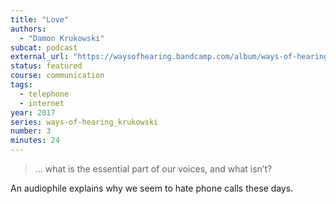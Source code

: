 ```yaml
---
title: "Love"
authors:
  - "Damon Krukowski"
subcat: podcast
external_url: "https://waysofhearing.bandcamp.com/album/ways-of-hearing-episode-3-love"
status: featured
course: communication
tags:
  - telephone
  - internet
year: 2017
series: ways-of-hearing_krukowski
number: 3
minutes: 24
---
```


> … what is the essential part of our voices, and what isn’t?

An audiophile explains why we seem to hate phone calls these days.
